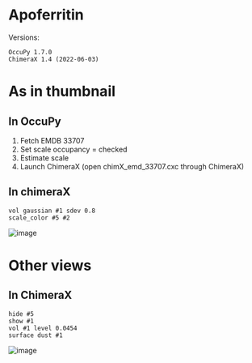 # Apoferritin 

Versions: 
```
OccuPy 1.7.0
ChimeraX 1.4 (2022-06-03)
```

# As in thumbnail

## In OccuPy

1. Fetch EMDB 33707
2. Set scale occupancy = checked
3. Estimate scale 
4. Launch ChimeraX (open chimX_emd_33707.cxc through ChimeraX)

## In chimeraX 

```commandline
vol gaussian #1 sdev 0.8 
scale_color #5 #2
```
![image](https://drive.google.com/uc?export=view&id=1mBboZQPoh3VRZIN0gtoc2hRQNHW8M1Ss)

# Other views

## In ChimeraX

```commandline
hide #5
show #1 
vol #1 level 0.0454
surface dust #1 
```
![image](https://drive.google.com/uc?export=view&id=1KlfD5cigkqpyLaSsQRsiPfXWHsS_UNMk)